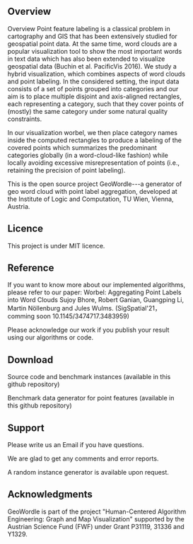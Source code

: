 <script src="https://cdn.mathjax.org/mathjax/latest/MathJax.js?config=TeX-AMS-MML_HTMLorMML" type="text/javascript"></script>
<style>
* {
  box-sizing: border-box;
}

.column {
  float: left;
  width: 50%;
  padding: 5px;
}

/* Clearfix (clear floats) */
.row::after {
  content: "";
  clear: both;
  display: table;
}
</style>

## Overview
Overview
Point feature labeling is a classical problem in cartography and GIS that has been extensively studied for geospatial point data.
At the same time, word clouds are a popular visualization tool to show the most important words in text data which has also been extended to visualize geospatial data (Buchin et al. PacificVis 2016).
We study a hybrid visualization, which combines aspects of word clouds and point labeling.
In the considered setting, the input data consists of a set of points grouped into categories and our aim is to place multiple disjoint and axis-aligned rectangles, each representing a category, such that they cover points of (mostly) the same category under some natural quality constraints.

In our visualization worbel, we then place category names inside the computed rectangles to produce a labeling of the covered points which summarizes the predominant categories globally (in a word-cloud-like fashion) while locally avoiding excessive misrepresentation of points (i.e., retaining the precision of point labeling). 


This is the open source project GeoWordle---a generator of geo word cloud with point label aggregation, developed at the Institute of Logic and Computation, TU Wien, Vienna, Austria. 



## Licence
This project is under MIT licence.

## Reference
If you want to know more about our implemented algorithms, please refer to our paper:
Worbel: Aggregating Point Labels into Word Clouds
Sujoy Bhore, Robert Ganian, Guangping Li, Martin Nöllenburg and Jules Wulms. (SigSpatial'21， comming soon 10.1145/3474717.3483959) 

Please acknowledge our work if you publish your result using our algorithms or code.

## Download
Source code and benchmark instances (available in this github repository)

Benchmark data generator for point features (available in this github repository)

## Support
Please write us an Email if you have questions.

We are glad to get any comments and error reports.

A random instance generator is available upon request.

## Acknowledgments
GeoWordle is part of the project "Human-Centered Algorithm Engineering: Graph and Map Visualization" supported by the Austrian Science Fund (FWF) under Grant P31119, 31336 and Y1329.
